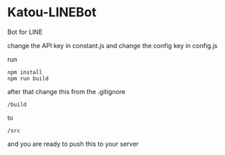 # Katou-LINEBot
Bot for LINE

change the API key in constant.js and change the config key in config.js

run
```
npm install
npm run build
```

after that change this from the .gitignore
```
/build
```
to
```
/src
```

and you are ready to push this to your server
